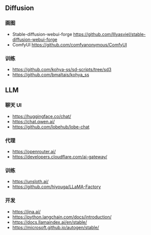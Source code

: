 
## Diffusion

### 画图

- Stable-diffusion-webui-forge  https://github.com/lllyasviel/stable-diffusion-webui-forge
- ComfyUI  https://github.com/comfyanonymous/ComfyUI

### 训练

- https://github.com/kohya-ss/sd-scripts/tree/sd3
- https://github.com/bmaltais/kohya_ss

## LLM

### 聊天 UI

- https://huggingface.co/chat/
- https://chat.qwen.ai/
- https://github.com/lobehub/lobe-chat

### 代理

- https://openrouter.ai/
- https://developers.cloudflare.com/ai-gateway/

### 训练

- https://unsloth.ai/
- https://github.com/hiyouga/LLaMA-Factory


### 开发

- https://jina.ai/
- https://python.langchain.com/docs/introduction/
- https://docs.llamaindex.ai/en/stable/
- https://microsoft.github.io/autogen/stable/
